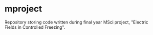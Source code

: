 # mproject
Repository storing code written during final year MSci project, "Electric Fields in Controlled Freezing". 
